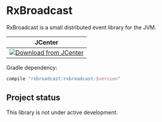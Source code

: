 RxBroadcast
===========

RxBroadcast is a small distributed event library for the JVM.

| JCenter |
| ------- |
| [![Download from JCenter](https://api.bintray.com/packages/whymarrh/maven/RxBroadcast/images/download.svg)](https://bintray.com/whymarrh/maven/RxBroadcast/_latestVersion) |

Gradle dependency:

```groovy
compile "rxbroadcast:rxbroadcast:$version"
```

Project status
--------------

This library is not under active development.
